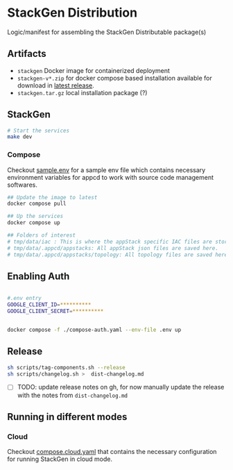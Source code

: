 # StackGen Distribution

Logic/manifest for assembling the StackGen Distributable package(s)

## Artifacts

- `stackgen` Docker image for containerized deployment
- `stackgen-v*.zip` for docker compose based installation available for download in [latest release](https://github.com/appcd-dev/appcd-dist/releases/latest).
- `stackgen.tar.gz` local installation package (?)

## StackGen

```sh
# Start the services
make dev

```

### Compose

Checkout [sample.env](./sample.env) for a sample env file which contains necessary environment variables for appcd to work with source code management softwares.

```sh
## Update the image to latest
docker compose pull

## Up the services
docker compose up

## Folders of interest
# tmp/data/iac : This is where the appStack specific IAC files are stored
# tmp/data/.appcd/appstacks: All appStack json files are saved here.
# tmp/data/.appcd/appstacks/topology: All topology files are saved here.
```

## Enabling Auth

```sh

#.env entry
GOOGLE_CLIENT_ID=**********
GOOGLE_CLIENT_SECRET=**********


docker compose -f ./compose-auth.yaml --env-file .env up
```

## Release

```sh
sh scripts/tag-components.sh --release
sh scripts/changelog.sh >  dist-changelog.md
```

- [ ] TODO: update release notes on gh, for now manually update the release with the notes from `dist-changelog.md`

## Running in different modes

### Cloud

Checkout [compose.cloud.yaml](./compose.cloud.yaml) that contains the necessary configuration for running StackGen in cloud mode.